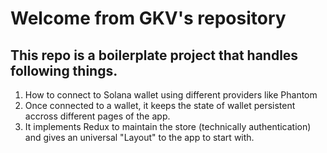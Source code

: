 # Welcome from GKV's repository

## This repo is a boilerplate project that handles following things.

1. How to connect to Solana wallet using different providers like Phantom
2. Once connected to a wallet, it keeps the state of wallet persistent accross different pages of the app.
3. It implements Redux to maintain the store (technically authentication) and gives an universal "Layout" to the app to start with.
